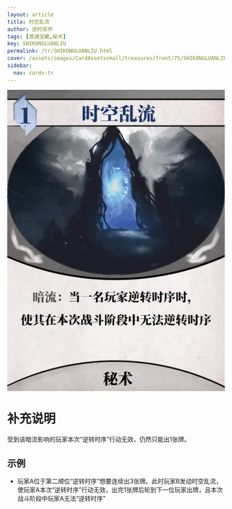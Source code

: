 ```yaml
---
layout: article
title: 时空乱流
author: 逆时巫师
tags: [普通宝藏,秘术]
key: SHIKONGLUANLIU
permalink: /tr/SHIKONGLUANLIU.html
cover: /assets/images/CardAssetssmall/treasures/front/75/SHIKONGLUANLIU.webp
sidebar:
  nav: cards-tr
---
```

![](/assets/images/CardAssets/treasures/front/75/SHIKONGLUANLIU.webp)

# 补充说明
受到该暗流影响的玩家本次“逆转时序”行动无效，仍然只能出1张牌。


## 示例
* 玩家A位于第二顺位“逆转时序”想要连续出3张牌。此时玩家B发动时空乱流，使玩家A本次“逆转时序”行动无效，出完1张牌后轮到下一位玩家出牌，且本次战斗阶段中玩家A无法“逆转时序”